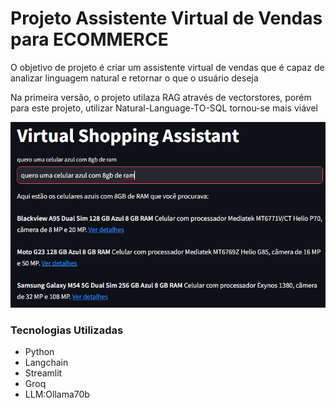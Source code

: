 <h1>Projeto Assistente Virtual de Vendas para ECOMMERCE</h1>


<p>O objetivo de projeto é criar um assistente virtual de vendas que é capaz de analizar linguagem natural e retornar o que o usuário deseja</p>

<p>Na primeira versão, o projeto utilaza RAG através de vectorstores, porém para este projeto, utilizar Natural-Language-TO-SQL tornou-se mais viável </p>


<img src='./mgt/exemplo1.png'>


<h3>Tecnologias Utilizadas</h3>
<ul>
<li>Python</li>
<li>Langchain</li>
<li>Streamlit</li>
<li>Groq</li>
<li>LLM:Ollama70b</li>



</ul>
